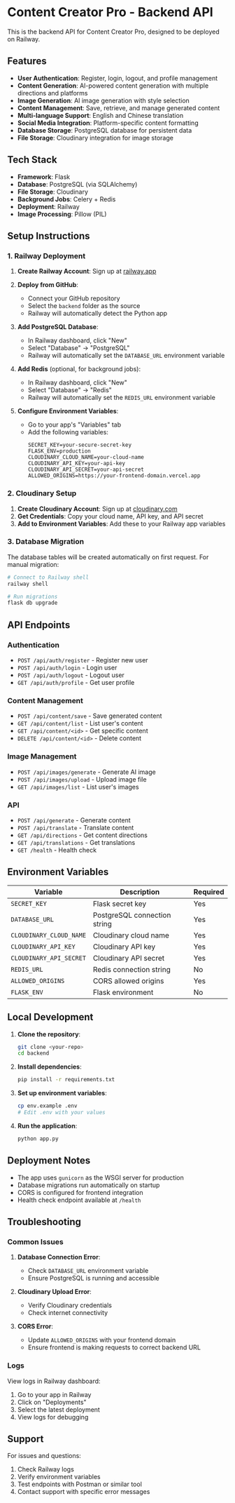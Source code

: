 # Content Creator Pro - Backend API

This is the backend API for Content Creator Pro, designed to be deployed on Railway.

## Features

- **User Authentication**: Register, login, logout, and profile management
- **Content Generation**: AI-powered content generation with multiple directions and platforms
- **Image Generation**: AI image generation with style selection
- **Content Management**: Save, retrieve, and manage generated content
- **Multi-language Support**: English and Chinese translation
- **Social Media Integration**: Platform-specific content formatting
- **Database Storage**: PostgreSQL database for persistent data
- **File Storage**: Cloudinary integration for image storage

## Tech Stack

- **Framework**: Flask
- **Database**: PostgreSQL (via SQLAlchemy)
- **File Storage**: Cloudinary
- **Background Jobs**: Celery + Redis
- **Deployment**: Railway
- **Image Processing**: Pillow (PIL)

## Setup Instructions

### 1. Railway Deployment

1. **Create Railway Account**: Sign up at [railway.app](https://railway.app)

2. **Deploy from GitHub**:
   - Connect your GitHub repository
   - Select the `backend` folder as the source
   - Railway will automatically detect the Python app

3. **Add PostgreSQL Database**:
   - In Railway dashboard, click "New"
   - Select "Database" → "PostgreSQL"
   - Railway will automatically set the `DATABASE_URL` environment variable

4. **Add Redis** (optional, for background jobs):
   - In Railway dashboard, click "New"
   - Select "Database" → "Redis"
   - Railway will automatically set the `REDIS_URL` environment variable

5. **Configure Environment Variables**:
   - Go to your app's "Variables" tab
   - Add the following variables:
     ```
     SECRET_KEY=your-secure-secret-key
     FLASK_ENV=production
     CLOUDINARY_CLOUD_NAME=your-cloud-name
     CLOUDINARY_API_KEY=your-api-key
     CLOUDINARY_API_SECRET=your-api-secret
     ALLOWED_ORIGINS=https://your-frontend-domain.vercel.app
     ```

### 2. Cloudinary Setup

1. **Create Cloudinary Account**: Sign up at [cloudinary.com](https://cloudinary.com)
2. **Get Credentials**: Copy your cloud name, API key, and API secret
3. **Add to Environment Variables**: Add these to your Railway app variables

### 3. Database Migration

The database tables will be created automatically on first request. For manual migration:

```bash
# Connect to Railway shell
railway shell

# Run migrations
flask db upgrade
```

## API Endpoints

### Authentication
- `POST /api/auth/register` - Register new user
- `POST /api/auth/login` - Login user
- `POST /api/auth/logout` - Logout user
- `GET /api/auth/profile` - Get user profile

### Content Management
- `POST /api/content/save` - Save generated content
- `GET /api/content/list` - List user's content
- `GET /api/content/<id>` - Get specific content
- `DELETE /api/content/<id>` - Delete content

### Image Management
- `POST /api/images/generate` - Generate AI image
- `POST /api/images/upload` - Upload image file
- `GET /api/images/list` - List user's images

### API
- `POST /api/generate` - Generate content
- `POST /api/translate` - Translate content
- `GET /api/directions` - Get content directions
- `GET /api/translations` - Get translations
- `GET /health` - Health check

## Environment Variables

| Variable | Description | Required |
|----------|-------------|----------|
| `SECRET_KEY` | Flask secret key | Yes |
| `DATABASE_URL` | PostgreSQL connection string | Yes |
| `CLOUDINARY_CLOUD_NAME` | Cloudinary cloud name | Yes |
| `CLOUDINARY_API_KEY` | Cloudinary API key | Yes |
| `CLOUDINARY_API_SECRET` | Cloudinary API secret | Yes |
| `REDIS_URL` | Redis connection string | No |
| `ALLOWED_ORIGINS` | CORS allowed origins | Yes |
| `FLASK_ENV` | Flask environment | No |

## Local Development

1. **Clone the repository**:
   ```bash
   git clone <your-repo>
   cd backend
   ```

2. **Install dependencies**:
   ```bash
   pip install -r requirements.txt
   ```

3. **Set up environment variables**:
   ```bash
   cp env.example .env
   # Edit .env with your values
   ```

4. **Run the application**:
   ```bash
   python app.py
   ```

## Deployment Notes

- The app uses `gunicorn` as the WSGI server for production
- Database migrations run automatically on startup
- CORS is configured for frontend integration
- Health check endpoint available at `/health`

## Troubleshooting

### Common Issues

1. **Database Connection Error**:
   - Check `DATABASE_URL` environment variable
   - Ensure PostgreSQL is running and accessible

2. **Cloudinary Upload Error**:
   - Verify Cloudinary credentials
   - Check internet connectivity

3. **CORS Error**:
   - Update `ALLOWED_ORIGINS` with your frontend domain
   - Ensure frontend is making requests to correct backend URL

### Logs

View logs in Railway dashboard:
1. Go to your app in Railway
2. Click on "Deployments"
3. Select the latest deployment
4. View logs for debugging

## Support

For issues and questions:
1. Check Railway logs
2. Verify environment variables
3. Test endpoints with Postman or similar tool
4. Contact support with specific error messages 
